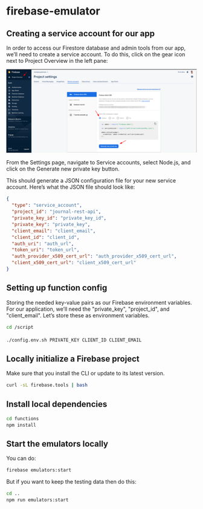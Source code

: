 # firebase-emulator

## Creating a service account for our app

In order to access our Firestore database and admin tools from our app, we’ll need to create a service account.
To do this, click on the gear icon next to Project Overview in the left pane:

![Project Overview](/screenshots/firebase_overview.png)

From the Settings page, navigate to Service accounts, select Node.js, and click on the Generate new private key button.

This should generate a JSON configuration file for your new service account. Here’s what the JSON file should look like:

```json
{
  "type": "service_account",
  "project_id": "journal-rest-api",
  "private_key_id": "private_key_id",
  "private_key": "private_key",
  "client_email": "client_email",
  "client_id": "client_id",
  "auth_uri": "auth_url",
  "token_uri": "token_url",
  "auth_provider_x509_cert_url": "auth_provider_x509_cert_url",
  "client_x509_cert_url": "client_x509_cert_url"
}
```

## Setting up function config

Storing the needed key-value pairs as our Firebase environment variables.
For our application, we’ll need the "private_key", "project_id", and "client_email".
Let’s store these as environment variables.

```bash
cd /script

./config.env.sh PRIVATE_KEY CLIENT_ID CLIENT_EMAIL
```

## Locally initialize a Firebase project

Make sure that you install the CLI or update to its latest version.

```bash
curl -sL firebase.tools | bash
```

## Install local dependencies

```bash
cd functions
npm install
```

## Start the emulators locally

You can do:

```bash
firebase emulators:start
```

But if you want to keep the testing data then do this:

```bash
cd ..
npm run emulators:start
```
